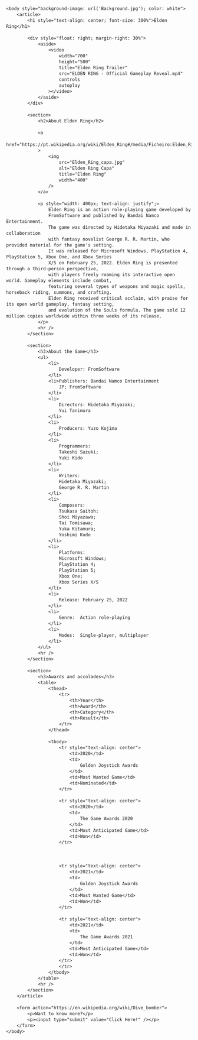 <!DOCTYPE html>
<html>
    <head>
        <meta charset="utf-8" />
        <meta http-equiv="Content-type" content="text/html; charset=utf-8" />
        <meta name="viewport" content="width=device-width, initial-scale=1" />
        <title>Elden Ring</title>
    </head>

    <body style="background-image: url('Background.jpg'); color: white">
        <article>
            <h1 style="text-align: center; font-size: 300%">Elden Ring</h1>

            <div style="float: right; margin-right: 30%">
                <aside>
                    <video
                        width="700"
                        height="500"
                        title="Elden Ring Trailer"
                        src="ELDEN RING - Official Gameplay Reveal.mp4"
                        controls
                        autoplay
                    ></video>
                </aside>
            </div>

            <section>
                <h2>About Elden Ring</h2>

                <a
                    href="https://pt.wikipedia.org/wiki/Elden_Ring#/media/Ficheiro:Elden_Ring_capa.jpg"
                >
                    <img
                        src="Elden_Ring_capa.jpg"
                        alt="Elden Ring Capa"
                        title="Elden Ring"
                        width="400"
                    />
                </a>

                <p style="width: 400px; text-align: justify";>
                    Elden Ring is an action role-playing game developed by 
					FromSoftware and published by Bandai Namco Entertainment. 
					The game was directed by Hidetaka Miyazaki and made in collaboration 
					with fantasy novelist George R. R. Martin, who provided material for the game's setting.
					It was released for Microsoft Windows, PlayStation 4, PlayStation 5, Xbox One, and Xbox Series 
					X/S on February 25, 2022. Elden Ring is presented through a third-person perspective,
					with players freely roaming its interactive open world. Gameplay elements include combat, 
					featuring several types of weapons and magic spells, horseback riding, summons, and crafting.
					Elden Ring received critical acclaim, with praise for its open world gameplay, fantasy setting,
					and evolution of the Souls formula. The game sold 12 million copies worldwide within three weeks of its release.
                </p>
                <hr />
            </section>

            <section>
                <h3>About the Game</h3>
                <ul>
                    <li>
                        Developer: FromSoftware
                    </li>
                    <li>Publishers: Bandai Namco Entertainment
						JP; FromSoftware 
					</li>
                    <li>
                        Directors: Hidetaka Miyazaki;
						Yui Tanimura
                    </li>
					<li>
						Producers: Yuzo Kojima
					</li>
					<li>
						Programmers:	
						Takeshi Suzuki;
						Yuki Kido
					</li>
					<li>
						Writers:	
						Hidetaka Miyazaki;
						George R. R. Martin
					</li>
					<li>
						Composers:	
						Tsukasa Saitoh;
						Shoi Miyazawa;
						Tai Tomisawa;
						Yuka Kitamura;
						Yoshimi Kudo
					</li>
					<li>
						Platforms:	
						Microsoft Windows;
						PlayStation 4;
						PlayStation 5;
						Xbox One;
						Xbox Series X/S
					</li>
					<li>
						Release: February 25, 2022
					</li>
					<li>
						Genre:	Action role-playing
					</li>
					<li>
						Modes:	Single-player, multiplayer
					</li>
                </ul>
                <hr />
            </section>

            <section>
				<h3>Awards and accolades</h3>
                <table>
                    <thead>
                        <tr>
                            <th>Year</th>
                            <th>Award</th>
                            <th>Category</th>
							<th>Result</th>
                        </tr>
                    </thead>

                    <tbody>
                        <tr style="text-align: center">
                            <td>2020</td>
                            <td>
                                Golden Joystick Awards
                            </td>
                            <td>Most Wanted Game</td>
							<td>Nominated</td>
                        </tr>
						
						<tr style="text-align: center">
                            <td>2020</td>
                            <td>
                                The Game Awards 2020	
                            </td>
                            <td>Most Anticipated Game</td>
							<td>Won</td>
                        </tr>
						


                        <tr style="text-align: center">
                            <td>2021</td>
                            <td>
                                Golden Joystick Awards
                            </td>
                            <td>Most Wanted Game</td>
							<td>Won</td>
                        </tr>

						<tr style="text-align: center">
                            <td>2021</td>
                            <td>
                                The Game Awards 2021	
                            </td>
                            <td>Most Anticipated Game</td>
							<td>Won</td>
                        </tr>
                        </tr>
                    </tbody>
                </table>
                <hr />
            </section>
        </article>

        <form action="https://en.wikipedia.org/wiki/Dive_bomber">
            <p>Want to know more?</p>
            <p><input type="submit" value="Click Here!" /></p>
        </form>
    </body>
</html>

